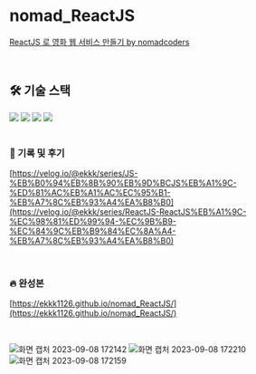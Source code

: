# nomad_ReactJS
[ReactJS 로 영화 웹 서비스 만들기 by nomadcoders](https://nomadcoders.co/react-for-beginners)

<br />

## 🛠 기술 스택
<div>
  <img src="https://img.shields.io/badge/HTML5-E34F26?style=for-the-badge&logo=HTML5&logoColor=white">
  <img src="https://img.shields.io/badge/CSS3-1572B6?style=for-the-badge&logo=CSS3&logoColor=white">
  <img src="https://img.shields.io/badge/Javascript-F7DF1E?style=for-the-badge&logo=Javascript&logoColor=white">
  <img src="https://img.shields.io/badge/React-61DAFB?style=for-the-badge&logo=React&logoColor=white">
</div>

<br />

### 📝 기록 및 후기 
  [https://velog.io/@ekkk/series/JS-%EB%B0%94%EB%8B%90%EB%9D%BCJS%EB%A1%9C-%ED%81%AC%EB%A1%AC%EC%95%B1-%EB%A7%8C%EB%93%A4%EA%B8%B0](https://velog.io/@ekkk/series/ReactJS-ReactJS%EB%A1%9C-%EC%98%81%ED%99%94-%EC%9B%B9-%EC%84%9C%EB%B9%84%EC%8A%A4-%EB%A7%8C%EB%93%A4%EA%B8%B0)
  
<br />

### 🔥 완성본 
  [https://ekkk1126.github.io/nomad_ReactJS/](https://ekkk1126.github.io/nomad_ReactJS/)

<br />

![화면 캡처 2023-09-08 172142](https://github.com/ekkk1126/nomad_ReactJS/assets/115553490/bdb40a39-b15b-4d10-bb95-21da1d98f185)
![화면 캡처 2023-09-08 172210](https://github.com/ekkk1126/nomad_ReactJS/assets/115553490/05c7365e-722b-4743-b008-1ee8c715d5e2)
![화면 캡처 2023-09-08 172159](https://github.com/ekkk1126/nomad_ReactJS/assets/115553490/69cd351c-35e2-41d5-afa8-dfedfa9aa2d3)

